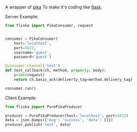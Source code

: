 A wrapper of [pika](https://github.com/pika/pika)
To make it's coding like [flask](https://github.com/pallets/flask).

Server Example:
```python
from fliska import PikaConsumer, request


consumer = PikaConsumer(
    host='localhost',
    port=5672,
    username='guest',
    password='guest')

@consumer.channel('test')
def test_callback(ch, method, property, body):
    print(request)
    return ch.basic_ack(deliverty_tag=method.delivery_tag)

consumer.run()
```

Client Example:
```python
from fliska import PurePikaProducer

producer = PurePikaProducer(host='localhost', port=5672)
data = json.dumps({'msg': 'success', 'data': []})
producer.publish('test', data)
```
